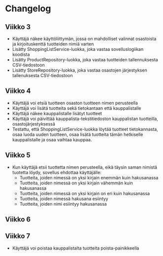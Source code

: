 # Changelog

## Viikko 3

- Käyttäjä näkee käyttöliittymän, jossa on mahdolliset valinnat osastoista ja kirjoituskenttä tuotteiden nimiä varten
- Lisätty ShoppingListService-luokka, joka vastaa sovelluslogiikan koodista
- Lisätty ProductRepository-luokka, joka vastaa tuotteiden tallennuksesta CSV-tiedostoon
- Lisätty StoreRepository-luokka, joka vastaa osastojen järjestyksen tallenuksesta CSV-tiedostoon

## Viikko 4

- Käyttäjä voi etsiä tuotteen osaston tuotteen nimen perusteella
- Käyttäjä voi lisätä tuotteita sekä tietokantaan että kauppalistalle
- Käyttäjä näkee kauppalistalle lisätyt tuotteet
- Käyttäjä voi päivittää kauppalista-tekstitiedoston kauppalistan tuotteilla, osastojärjestyksessä
- Testattu, että ShoppingListService-luokka löytää tuotteet tietokannasta, osaa luoda uuden tuotteen, osaa lisätä tuotteita tämän hetkiselle kauppalistalle ja osaa vaihtaa kauppaa. 

## Viikko 5

- Kun käyttäjä etsii tuottetta nimen perusteella, eikä täysin saman nimistä tuotetta löydy, sovellus ehdottaa käyttäjälle:
  -  Tuotteita, joiden nimessä on yksi kirjain enemmän kuin hakusanassa
  -  Tuotteita, joiden nimessä on yksi kirjain vähemmän kuin hakusanassa
  -  Tuotteita, joiden nimessä on yksi kirjain on eri kuin hakusanassa
  -  Tuotteita, joiden nimessä hakusana esiintyy
  -  Tuotteita, joiden nimi esiintyy hakusanassa

## Viikko 6

## Viikko 7

- Käyttäjä voi poistaa kauppalistalta tuotteita poista-painikkeella



